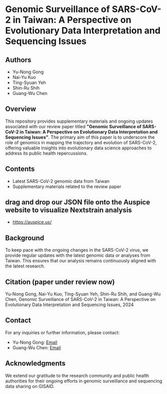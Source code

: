 # Genomic Surveillance of SARS-CoV-2 in Taiwan: A Perspective on Evolutionary Data Interpretation and Sequencing Issues

## Authors
- Yu-Nong Gong
- Nai-Yu Kuo
- Ting-Syuan Yeh
- Shin-Ru Shih
- Guang-Wu Chen

## Overview
This repository provides supplementary materials and ongoing updates associated with our review paper titled **"Genomic Surveillance of SARS-CoV-2 in Taiwan: A Perspective on Evolutionary Data Interpretation and Sequencing Issues"**. The primary aim of this paper is to underscore the role of genomics in mapping the trajectory and evolution of SARS-CoV-2, offering valuable insights into evolutionary data science approaches to address its public health repercussions.

## Contents
- Latest SARS-CoV-2 genomic data from Taiwan
- Supplementary materials related to the review paper

## drag and drop our JSON file onto the Auspice website to visualize Nextstrain analysis
- https://auspice.us/

## Background
To keep pace with the ongoing changes in the SARS-CoV-2 virus, we provide regular updates with the latest genomic data or analyses from Taiwan. This ensures that our analysis remains continuously aligned with the latest research.

## Citation (paper under review now)
Yu-Nong Gong, Nai-Yu Kuo, Ting-Syuan Yeh, Shin-Ru Shih, and Guang-Wu Chen, Genomic Surveillance of SARS-CoV-2 in Taiwan: A Perspective on Evolutionary Data Interpretation and Sequencing Issues, 2024

## Contact
For any inquiries or further information, please contact:
- Yu-Nong Gong: [Email](yngong@mail.cgu.edu.tw)
- Guang-Wu Chen: [Email](gwchen@mail.cgu.edu.tw)

## Acknowledgments
We extend our gratitude to the research community and public health authorities for their ongoing efforts in genomic surveillance and sequencing data sharing on GISAID.
